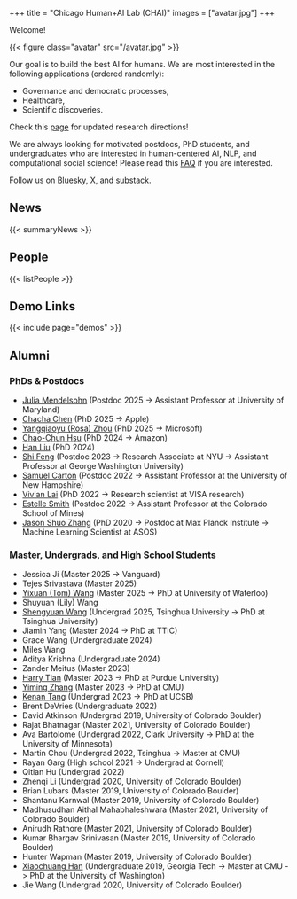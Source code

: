 +++
title = "Chicago Human+AI Lab (CHAI)"
images = ["avatar.jpg"]
+++

Welcome!

{{< figure class="avatar" src="/avatar.jpg" >}}

Our goal is to build the best AI for humans.
We are most interested in the following applications (ordered randomly):

* Governance and democratic processes,
* Healthcare,
* Scientific discoveries.

Check this [page](https://chenhaot.com) for updated research directions!


We are always looking for motivated postdocs, PhD students, and undergraduates who are interested in human-centered AI, NLP, and computational social science! Please read this [FAQ](https://chenhaot.com/faq.html) if you are interested. 

Follow us on [Bluesky](https://bsky.app/profile/chicagohai.bsky.social), [X](https://x.com/ChicagoHAI), and [substack](https://substack.com/@cichicago).



## News

{{< summaryNews >}}

## People

{{< listPeople >}}

## Demo Links

{{< include page="demos" >}}

## Alumni

### PhDs & Postdocs

* [Julia Mendelsohn](https://juliamendelsohn.github.io/) (Postdoc 2025 -> Assistant Professor at University of Maryland)
* [Chacha Chen](https://chacha-chen.github.io/) (PhD 2025 -> Apple)
* [Yangqiaoyu (Rosa) Zhou](https://rosafish.github.io/) (PhD 2025 -> Microsoft)
* [Chao-Chun Hsu](https://chaochunhsu.github.io/) (PhD 2024 -> Amazon)
* [Han Liu](https://hanliuai.github.io/) (PhD 2024)
* [Shi Feng](https://ihsgnef.github.io/) (Postdoc 2023 -> Research Associate at NYU -> Assistant Professor at George Washington University)
* [Samuel Carton](https://shcarton.github.io/) (Postdoc 2022 -> Assistant Professor at the University of New Hampshire)
* [Vivian Lai](https://vivlai.github.io/) (PhD 2022 -> Research scientist at VISA research) 
* [Estelle Smith](https://estellesmithphd.com) (Postdoc 2022 -> Assistant Professor at the Colorado School of Mines)
* [Jason Shuo Zhang](http://www.jasondarkblue.com/) (PhD 2020 -> Postdoc at Max Planck Institute -> Machine Learning Scientist at ASOS)

### Master, Undergrads, and High School Students

* Jessica Ji (Master 2025 -> Vanguard)
* Tejes Srivastava (Master 2025)
* [Yixuan (Tom) Wang](https://am.yixuan-wang.site/) (Master 2025 -> PhD at University of Waterloo)
* Shuyuan (Lily) Wang
* [Shengyuan Wang](https://shengyuan.info/) (Undergrad 2025, Tsinghua University -> PhD at Tsinghua University)
* Jiamin Yang (Master 2024 -> PhD at TTIC)
* Grace Wang (Undergraduate 2024)
* Miles Wang
* Aditya Krishna (Undergraduate 2024)
* Zander Meitus (Master 2023)
* [Harry Tian](https://harry-tian.github.io/) (Master 2023 -> PhD at Purdue University)
* [Yiming Zhang](https://y0mingzhang.github.io) (Master 2023 -> PhD at CMU)
* [Kenan Tang](https://kenantang.github.io/page/) (Undergrad 2023 -> PhD at UCSB)
* Brent DeVries (Undergraduate 2022)
* David Atkinson (Undergrad 2019, University of Colorado Boulder)
* Rajat Bhatnagar (Master 2021, University of Colorado Boulder)
* Ava Bartolome (Undergrad 2022, Clark University -> PhD at the University of Minnesota)
* Martin Chou (Undergrad 2022, Tsinghua -> Master at CMU)
* Rayan Garg (High school 2021 -> Undergrad at Cornell)
* Qitian Hu (Undergrad 2022)
* Zhenqi Li (Undergrad 2020, University of Colorado Boulder)
* Brian Lubars (Master 2019, University of Colorado Boulder)
* Shantanu Karnwal (Master 2019, University of Colorado Boulder)
* Madhusudhan Aithal Mahabhaleshwara (Master 2021, University of Colorado Boulder)
* Anirudh Rathore (Master 2021, University of Colorado Boulder)
* Kumar Bhargav Srinivasan (Master 2019, University of Colorado Boulder)
* Hunter Wapman (Master 2019, University of Colorado Boulder)
* [Xiaochuang Han](https://xhan77.github.io/) (Undergraduate 2019, Georgia Tech -> Master at CMU -> PhD at the University of Washington)
* Jie Wang (Undergrad 2020, University of Colorado Boulder)
